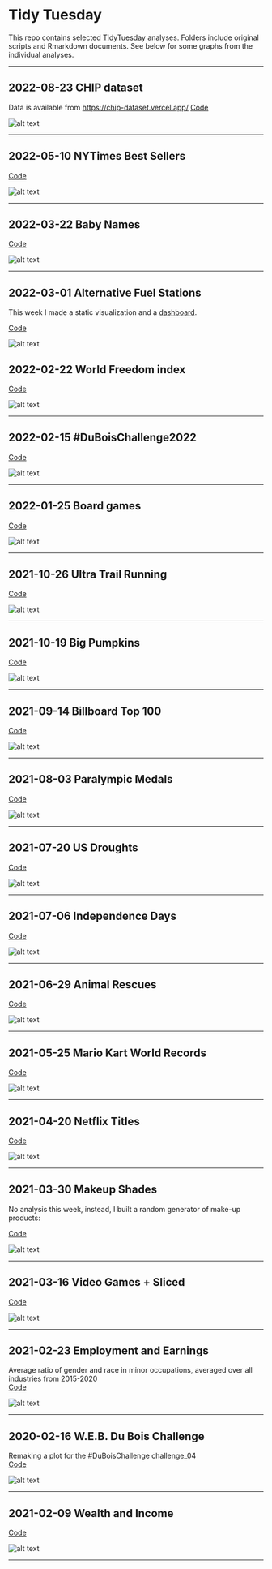 # Tidy Tuesday

This repo contains selected [TidyTuesday](https://github.com/rfordatascience/tidytuesday) analyses. Folders include original scripts and Rmarkdown documents. See below for some graphs from the individual analyses. 

---

## 2022-08-23 CHIP dataset

Data is available from https://chip-dataset.vercel.app/
[Code](https://github.com/FCTanner/tidy_tuesday/blob/main/2022/2022-08-23%20CHIP%20dataset/2022-08-23-CHIP-dataset.md)

![alt text](https://github.com/FCTanner/tidy_tuesday/blob/main/2022/2022-08-23%20CHIP%20dataset/large.png)


---


## 2022-05-10 NYTimes Best Sellers

[Code](https://github.com/FCTanner/tidy_tuesday/blob/main/2022/2022-05-10%20NYTimes%20best%20sellers/2022-05-10-NYTimes-best-sellers.md)

![alt text](https://github.com/FCTanner/tidy_tuesday/blob/main/2022/2022-05-10%20NYTimes%20best%20sellers/nyt.jpg)

---

## 2022-03-22 Baby Names

[Code](https://github.com/FCTanner/tidy_tuesday/blob/main/2022/2022-03-22%20Baby%20names/2022-03-22-Baby-names.md)

![alt text](https://github.com/FCTanner/tidy_tuesday/blob/main/2022/2022-03-22%20Baby%20names/millennials_names.png)

---

## 2022-03-01 Alternative Fuel Stations

This week I made a static visualization and a [dashboard](https://fctanner.github.io/fuel_dashboard/).

[Code](https://github.com/FCTanner/tidy_tuesday/blob/main/2022/2022-03-01%20Alternative%20Fuel%20Stations/2022-03-01-Alternative-Fuel-Stations.md)

![alt text](https://github.com/FCTanner/tidy_tuesday/blob/main/2022/2022-03-01%20Alternative%20Fuel%20Stations/static_title.png)


## 2022-02-22 World Freedom index

[Code](https://github.com/FCTanner/tidy_tuesday/blob/main/2022/2022-02-22%20World%20Freedom%20index/2022-02-22-World-Freedom-index.md)

![alt text](https://github.com/FCTanner/tidy_tuesday/blob/main/2022/2022-02-22%20World%20Freedom%20index/civil_liberties.png)

---

## 2022-02-15 #DuBoisChallenge2022

[Code](https://github.com/FCTanner/tidy_tuesday/blob/main/2022/2022-02-15%20%23DuBoisChallenge2022/2022-02-15--DuBoisChallenge2022.md)

![alt text](https://github.com/FCTanner/tidy_tuesday/blob/main/2022/2022-02-15%20%23DuBoisChallenge2022/challenge_03.png)

---

## 2022-01-25 Board games

[Code](https://github.com/FCTanner/tidy_tuesday/blob/main/2022/2022-01-25%20Board%20games/2022-01-25-Board-games.md)

![alt text](https://github.com/FCTanner/tidy_tuesday/blob/main/2022/2022-01-25%20Board%20games/boardgames.png)

---

## 2021-10-26 Ultra Trail Running

[Code](https://github.com/FCTanner/tidy_tuesday/blob/main/2021/2021-10-26%20Ultra%20Trail%20Running/2021-10-26-Ultra-Trail-Running.md)

![alt text](https://github.com/FCTanner/tidy_tuesday/blob/main/2021/2021-10-26%20Ultra%20Trail%20Running/ultras.png)

---

## 2021-10-19 Big Pumpkins

[Code](https://github.com/FCTanner/tidy_tuesday/blob/main/2021/2021-10-19%20Big%20Pumpkins/2021-10-19-Big-Pumpkins.md)

![alt text](https://github.com/FCTanner/tidy_tuesday/blob/main/2021/2021-10-19%20Big%20Pumpkins/big_giant_pumpkins_manual.png)

---

## 2021-09-14 Billboard Top 100

[Code](https://github.com/FCTanner/tidy_tuesday/blob/main/2021/2021-09-14%20Billboard%20Top%20100/2021-09-14-Billboard-Top-100.md)

![alt text](https://github.com/FCTanner/tidy_tuesday/blob/main/2021/2021-09-14%20Billboard%20Top%20100/Billboard100.png)

---

## 2021-08-03 Paralympic Medals 

[Code](https://github.com/FCTanner/tidy_tuesday/blob/main/2021/2021-08-03%20Paralympic%20Medals/2021-08-03-Paralympic-Medals.md)

![alt text](https://github.com/FCTanner/tidy_tuesday/blob/main/2021/2021-08-03%20Paralympic%20Medals/paralympics.png)

---


## 2021-07-20 US Droughts

[Code](https://github.com/FCTanner/tidy_tuesday/blob/main/2021/2021-07-20%20US%20Droughts/2021-07-20-US-Droughts.md)

![alt text](https://github.com/FCTanner/tidy_tuesday/blob/main/2021/2021-07-20%20US%20Droughts/drought_map.png)

---

## 2021-07-06 Independence Days

[Code](https://github.com/FCTanner/tidy_tuesday/blob/main/2021/2021-07-06%20Independence%20Days/2021-07-06-Independence-Days.md)

![alt text](https://github.com/FCTanner/tidy_tuesday/blob/main/2021/2021-07-06%20Independence%20Days/uk_independence.png)

---

## 2021-06-29 Animal Rescues

[Code](https://github.com/FCTanner/tidy_tuesday/blob/main/2021/2021-06-29%20Animal%20Rescues/2021-06-29-Animal-Rescues.md)

![alt text](https://github.com/FCTanner/tidy_tuesday/blob/main/2021/2021-06-29%20Animal%20Rescues/horses.png)


---


## 2021-05-25 Mario Kart World Records

[Code](https://github.com/FCTanner/tidy_tuesday/blob/main/2021/2021-05-25%20Mario%20Kart%20World%20Records/2021-05-25-Mario-Kart-World-Records.md)

![alt text](https://github.com/FCTanner/tidy_tuesday/blob/main/2021/2021-05-25%20Mario%20Kart%20World%20Records/mario.png)


---

## 2021-04-20 Netflix Titles

[Code](https://github.com/FCTanner/tidy_tuesday/blob/main/2021/2021-04-20%20Netflix%20Titles/2021-04-20-Netflix-Titles.md)

![alt text](https://github.com/FCTanner/tidy_tuesday/blob/main/2021/2021-04-20%20Netflix%20Titles/Countries.png)


---

## 2021-03-30 Makeup Shades

No analysis this week, instead, I built a random generator of make-up products:

[Code](https://github.com/FCTanner/tidy_tuesday/blob/main/2021/2021-03-30%20Makeup%20Shades/2021-03-30-Makeup-Shades.md)

![alt text](https://github.com/FCTanner/tidy_tuesday/blob/main/2021/2021-03-30%20Makeup%20Shades/Random%20make-up.png)

---

## 2021-03-16 Video Games + Sliced

[Code](https://github.com/FCTanner/tidy_tuesday/blob/main/2021/2021-03-16%20Video%20Games%20%2B%20Sliced/2021-03-16-Video-Games-%2B-Sliced.md)

![alt text](https://github.com/FCTanner/tidy_tuesday/blob/main/2021/2021-03-16%20Video%20Games%20%2B%20Sliced/games.gif)

---


## 2021-02-23 Employment and Earnings

Average ratio of gender and race in minor occupations, averaged over all industries from 2015-2020  
[Code](https://github.com/FCTanner/tidy_tuesday/blob/main/2021/2021-02-23%20Employment%20and%20Earnings/2021-02-23-Employment-and-Earnings.md)

![alt text](https://github.com/FCTanner/tidy_tuesday/blob/main/2021/2021-02-23%20Employment%20and%20Earnings/p_employed_minor_occ_summary.png)

--- 

## 2020-02-16 W.E.B. Du Bois Challenge

Remaking a plot for the #DuBoisChallenge challenge_04  
[Code](https://github.com/FCTanner/tidy_tuesday/blob/main/2021/2021-02-16%20W.E.B.%20Du%20Bois%20Challenge/2021-02-16-W.E.B.-Du-Bois-Challenge.md)

![alt text](https://github.com/FCTanner/tidy_tuesday/blob/main/2021/2021-02-16%20W.E.B.%20Du%20Bois%20Challenge/challenge_04.png)

--- 

## 2021-02-09 Wealth and Income

[Code](https://github.com/FCTanner/tidy_tuesday/blob/main/2021/2021-02-09%20Wealth%20and%20Income/2021-02-09-Wealth-and-Income.md)

![alt text](https://github.com/FCTanner/tidy_tuesday/blob/main/2021/2021-02-09%20Wealth%20and%20Income/US%20household%20income%20per%20race.png)

--- 